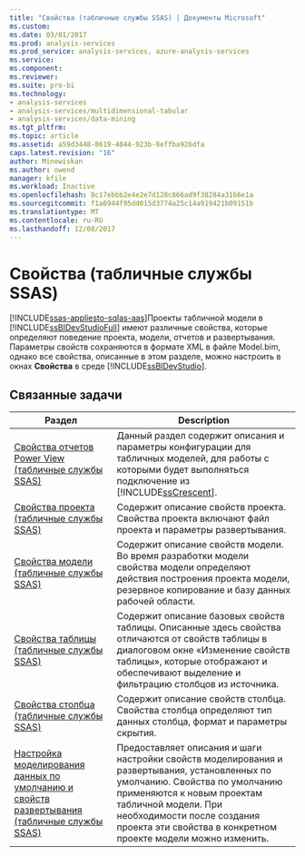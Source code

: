 ```yaml
---
title: "Свойства (табличные службы SSAS) | Документы Microsoft"
ms.custom: 
ms.date: 03/01/2017
ms.prod: analysis-services
ms.prod_service: analysis-services, azure-analysis-services
ms.service: 
ms.component: 
ms.reviewer: 
ms.suite: pro-bi
ms.technology:
- analysis-services
- analysis-services/multidimensional-tabular
- analysis-services/data-mining
ms.tgt_pltfrm: 
ms.topic: article
ms.assetid: a59d3448-8619-4044-923b-8effba926dfa
caps.latest.revision: "16"
author: Minewiskan
ms.author: owend
manager: kfile
ms.workload: Inactive
ms.openlocfilehash: 8c17ebbb2e4e2e7d128c866ad9f38284a3166e1a
ms.sourcegitcommit: f1a6944f95dd015d3774a25c14a919421b09151b
ms.translationtype: MT
ms.contentlocale: ru-RU
ms.lasthandoff: 12/08/2017
---
```

# <a name="properties-ssas-tabular"></a>Свойства (табличные службы SSAS)
[!INCLUDE[ssas-appliesto-sqlas-aas](../../includes/ssas-appliesto-sqlas-aas.md)]Проекты табличной модели в [!INCLUDE[ssBIDevStudioFull](../../includes/ssbidevstudiofull-md.md)] имеют различные свойства, которые определяют поведение проекта, модели, отчетов и развертывания. Параметры свойств сохраняются в формате XML в файле Model.bim, однако все свойства, описанные в этом разделе, можно настроить в окнах **Свойства** в среде [!INCLUDE[ssBIDevStudio](../../includes/ssbidevstudio-md.md)].  
  
## <a name="related-tasks"></a>Связанные задачи  
  
|Раздел|Description|  
|-----------|-----------------|  
|[Свойства отчетов Power View (табличные службы SSAS)](../../analysis-services/tabular-models/power-view-reporting-properties-ssas-tabular.md)|Данный раздел содержит описания и параметры конфигурации для табличных моделей, для работы с которыми будет выполняться подключение из [!INCLUDE[ssCrescent](../../includes/sscrescent-md.md)].|  
|[Свойства проекта (табличные службы SSAS)](../../analysis-services/tabular-models/project-properties-ssas-tabular.md)|Содержит описание свойств проекта. Свойства проекта включают файл проекта и параметры развертывания.|  
|[Свойства модели (табличные службы SSAS)](../../analysis-services/tabular-models/model-properties-ssas-tabular.md)|Содержит описание свойств модели. Во время разработки модели свойства модели определяют действия построения проекта модели, резервное копирование и базу данных рабочей области.|  
|[Свойства таблицы (табличные службы SSAS)](../../analysis-services/tabular-models/table-properties-ssas-tabular.md)|Содержит описание базовых свойств таблицы. Описанные здесь свойства отличаются от свойств таблицы в диалоговом окне «Изменение свойств таблицы», которые отображают и обеспечивают выделение и фильтрацию столбцов из источника.|  
|[Свойства столбца (табличные службы SSAS)](../../analysis-services/tabular-models/column-properties-ssas-tabular.md)|Содержит описание свойств столбца. Свойства столбца определяют тип данных столбца, формат и параметры скрытия.|  
|[Настройка моделирования данных по умолчанию и свойств развертывания (табличные службы SSAS)](../../analysis-services/tabular-models/configure-default-data-modeling-and-deployment-properties-ssas-tabular.md)|Предоставляет описания и шаги настройки свойств моделирования и развертывания, установленных по умолчанию. Свойства по умолчанию применяются к новым проектам табличной модели. При необходимости после создания проекта эти свойства в конкретном проекте модели можно изменить.|  
  
  
